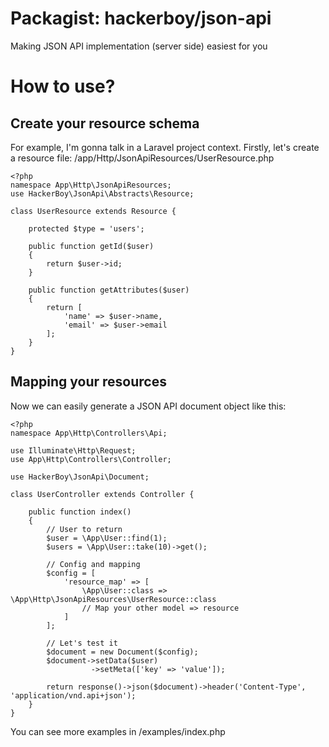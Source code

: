# Packagist: hackerboy/json-api
Making JSON API implementation (server side) easiest for you 

# How to use?
## Create your resource schema
For example, I'm gonna talk in a Laravel project context. Firstly, let's create a resource file: /app/Http/JsonApiResources/UserResource.php

```
<?php
namespace App\Http\JsonApiResources;
use HackerBoy\JsonApi\Abstracts\Resource;

class UserResource extends Resource {

    protected $type = 'users';

    public function getId($user)
    {
        return $user->id;
    } 

    public function getAttributes($user)
    {
        return [
            'name' => $user->name,
            'email' => $user->email
        ];
    }
}
```

## Mapping your resources
Now we can easily generate a JSON API document object like this:

```
<?php
namespace App\Http\Controllers\Api;

use Illuminate\Http\Request;
use App\Http\Controllers\Controller;

use HackerBoy\JsonApi\Document;

class UserController extends Controller {
  
    public function index()
    {
        // User to return
        $user = \App\User::find(1);
        $users = \App\User::take(10)->get();
        
        // Config and mapping
        $config = [
            'resource_map' => [
                \App\User::class => \App\Http\JsonApiResources\UserResource::class
                // Map your other model => resource
            ]
        ];
         
        // Let's test it
        $document = new Document($config);
        $document->setData($user)
                  ->setMeta(['key' => 'value']);
        
        return response()->json($document)->header('Content-Type', 'application/vnd.api+json');
    }
}

```

You can see more examples in /examples/index.php
